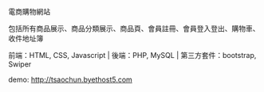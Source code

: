 電商購物網站

包括所有商品展示、商品分類展示、商品頁、會員註冊、會員登入登出、購物車、收件地址簿

前端：HTML, CSS, Javascript | 後端：PHP, MySQL | 第三方套件：bootstrap, Swiper

demo: http://tsaochun.byethost5.com
